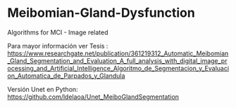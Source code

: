 # Meibomian-Gland-Dysfunction
Algorithms for MCI - Image related

Para mayor información ver Tesis : https://www.researchgate.net/publication/361219312_Automatic_Meibomian_Gland_Segmentation_and_Evaluation_A_full_analysis_with_digital_image_processing_and_Artificial_Intelligence_Algoritmo_de_Segmentacion_y_Evaluacion_Automatica_de_Parpados_y_Glandula


Versión Unet en Python: 
https://github.com/ldelaoa/Unet_MeiboGlandSegmentation
